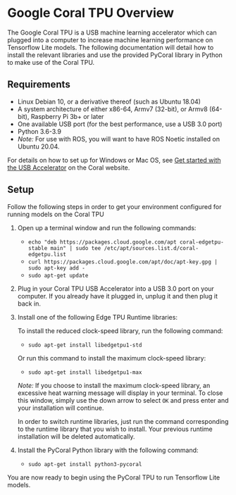 # Google Coral TPU Overview

The Google Coral TPU is a USB machine learning accelerator which can plugged into a computer to increase machine learning performance on Tensorflow Lite models. The following documentation will detail how to install the relevant libraries and use the provided PyCoral library in Python to make use of the Coral TPU.

## Requirements

- Linux Debian 10, or a derivative thereof (such as Ubuntu 18.04)
- A system architecture of either x86-64, Armv7 (32-bit), or Armv8 (64-bit), Raspberry Pi 3b+ or later
- One available USB port (for the best performance, use a USB 3.0 port)
- Python 3.6-3.9
- *Note:* For use with ROS, you will want to have ROS Noetic installed on Ubuntu 20.04.

For details on how to set up for Windows or Mac OS, see [Get started with the USB Accelerator](https://coral.ai/docs/accelerator/get-started/) on the Coral website.

## Setup

Follow the following steps in order to get your environment configured for running models on the Coral TPU
1. Open up a terminal window and run the following commands:
    - `echo "deb https://packages.cloud.google.com/apt coral-edgetpu-stable main" | sudo tee /etc/apt/sources.list.d/coral-edgetpu.list`
    - `curl https://packages.cloud.google.com/apt/doc/apt-key.gpg | sudo apt-key add -`
    - `sudo apt-get update`
2. Plug in your Coral TPU USB Accelerator into a USB 3.0 port on your computer. If you already have it plugged in, unplug it and then plug it back in.
3. Install one of the following Edge TPU Runtime libraries:
  
    To install the reduced clock-speed library, run the following command:
    - `sudo apt-get install libedgetpu1-std` 
  
    Or run this command to install the maximum clock-speed library:
    - `sudo apt-get install libedgetpu1-max`
  
    *Note:* If you choose to install the maximum clock-speed library, an excessive heat warning message will display in your terminal. To close this window, simply use the down arrow to select `OK` and press enter and your installation will continue.
    
    In order to switch runtime libraries, just run the command corresponding to the runtime library that you wish to install. Your previous runtime installation will be deleted automatically.
4. Install the PyCoral Python library with the following command:
    - `sudo apt-get install python3-pycoral`


You are now ready to begin using the PyCoral TPU to run Tensorflow Lite models.
    
